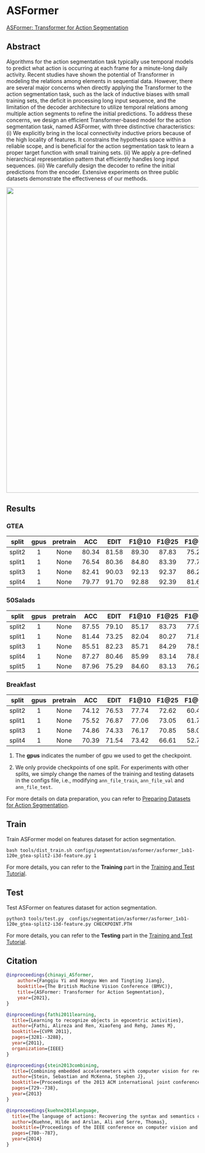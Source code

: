 # ASFormer

[ASFormer: Transformer for Action Segmentation](https://arxiv.org/pdf/2110.08568.pdf)

<!-- [ALGORITHM] -->

## Abstract

<!-- [ABSTRACT] -->

Algorithms for the action segmentation task typically use temporal models to predict
what action is occurring at each frame for a minute-long daily activity. Recent studies have shown the potential of Transformer in modeling the relations among elements
in sequential data. However, there are several major concerns when directly applying
the Transformer to the action segmentation task, such as the lack of inductive biases
with small training sets, the deficit in processing long input sequence, and the limitation of the decoder architecture to utilize temporal relations among multiple action segments to refine the initial predictions. To address these concerns, we design an efficient
Transformer-based model for the action segmentation task, named ASFormer, with three
distinctive characteristics: (i) We explicitly bring in the local connectivity inductive priors because of the high locality of features. It constrains the hypothesis space within a
reliable scope, and is beneficial for the action segmentation task to learn a proper target
function with small training sets. (ii) We apply a pre-defined hierarchical representation pattern that efficiently handles long input sequences. (iii) We carefully design the
decoder to refine the initial predictions from the encoder. Extensive experiments on
three public datasets demonstrate the effectiveness of our methods.

<!-- [IMAGE] -->

<div align=center>
<img src="https://github.com/open-mmlab/mmaction2/assets/35267818/d1c593d9-cf4e-4cb8-8fca-b1212e5197c5" width="800"/>
</div>

## Results

### GTEA

| split  | gpus | pretrain |  ACC  | EDIT  | F1@10 | F1@25 | F1@50 | gpu_mem(M) |                       config                       |                       ckpt                        |                       log                        |
| :----: | :--: | :------: | :---: | :---: | :---: | :---: | :---: | :--------: | :------------------------------------------------: | :-----------------------------------------------: | :----------------------------------------------: |
| split2 |  1   |   None   | 80.34 | 81.58 | 89.30 | 87.83 | 75.28 |    1500    | [config](/configs/segmentation/asformer/asformer_1xb1-120e_gtea-split2-i3d-feature.py) | [ckpt](https://download.openmmlab.com/mmaction/v1.0/segmentation/asformer/asformer_1xb1-120e_gtea-split2-i3d-feature_20231011-b5aaf789.pth) | [log](https://download.openmmlab.com/mmaction/v1.0/segmentation/asformer/asformer_1xb1-120e_gtea-split2-i3d-feature.log) |
| split1 |  1   |   None   | 76.54 | 80.36 | 84.80 | 83.39 | 77.74 |    1500    |                         -                          |                         -                         |                        -                         |
| split3 |  1   |   None   | 82.41 | 90.03 | 92.13 | 92.37 | 86.26 |    1500    |                         -                          |                         -                         |                        -                         |
| split4 |  1   |   None   | 79.77 | 91.70 | 92.88 | 92.39 | 81.65 |    1500    |                         -                          |                         -                         |                        -                         |

### 50Salads

| split  | gpus | pretrain |  ACC  | EDIT  | F1@10 | F1@25 | F1@50 | gpu_mem(M) |                       config                       |                       ckpt                        |                       log                        |
| :----: | :--: | :------: | :---: | :---: | :---: | :---: | :---: | :--------: | :------------------------------------------------: | :-----------------------------------------------: | :----------------------------------------------: |
| split2 |  1   |   None   | 87.55 | 79.10 | 85.17 | 83.73 | 77.99 |    7200    | [config](/configs/segmentation/asformer/asformer_1xb1-120e_50salads-split2-i3d-feature.py) | [ckpt](https://download.openmmlab.com/mmaction/v1.0/segmentation/asformer/asformer_1xb1-120e_50salads-split2-i3d-feature_20231011-25dc57d5.pth) | [log](https://download.openmmlab.com/mmaction/v1.0/segmentation/asformer/asformer_1xb1-120e_50salads-split2-i3d-feature.log) |
| split1 |  1   |   None   | 81.44 | 73.25 | 82.04 | 80.27 | 71.84 |    7200    |                         -                          |                                                   |                                                  |
| split3 |  1   |   None   | 85.51 | 82.23 | 85.71 | 84.29 | 78.57 |    7200    |                         -                          |                         -                         |                        -                         |
| split4 |  1   |   None   | 87.27 | 80.46 | 85.99 | 83.14 | 78.86 |    7200    |                         -                          |                         -                         |                        -                         |
| split5 |  1   |   None   | 87.96 | 75.29 | 84.60 | 83.13 | 76.28 |    7200    |                         -                          |                         -                         |                        -                         |

### Breakfast

| split  | gpus | pretrain |  ACC  | EDIT  | F1@10 | F1@25 | F1@50 | gpu_mem(M) |                       config                       |                       ckpt                        |                       log                        |
| :----: | :--: | :------: | :---: | :---: | :---: | :---: | :---: | :--------: | :------------------------------------------------: | :-----------------------------------------------: | :----------------------------------------------: |
| split2 |  1   |   None   | 74.12 | 76.53 | 77.74 | 72.62 | 60.43 |    8800    | [config](/configs/segmentation/asformer/asformer_1xb1-120e_breakfast-split2-i3d-feature.py) | [ckpt](https://download.openmmlab.com/mmaction/v1.0/segmentation/asformer/asformer_1xb1-120e_breakfast-split2-i3d-feature_20231011-10e557f3.pth) | [log](https://download.openmmlab.com/mmaction/v1.0/segmentation/asformer/asformer_1xb1-120e_breakfast-split2-i3d-feature_20231011-10e557f3.pth) |
| split1 |  1   |   None   | 75.52 | 76.87 | 77.06 | 73.05 | 61.77 |    8800    |                         -                          |                         -                         |                        -                         |
| split3 |  1   |   None   | 74.86 | 74.33 | 76.17 | 70.85 | 58.07 |    8800    |                         -                          |                         -                         |                        -                         |
| split4 |  1   |   None   | 70.39 | 71.54 | 73.42 | 66.61 | 52.76 |    8800    |                         -                          |                         -                         |                        -                         |

1. The **gpus** indicates the number of gpu we used to get the checkpoint.

2. We only provide checkpoints of one split. For experiments with other splits, we simply change the names of the training and testing datasets in the configs file, i.e., modifying `ann_file_train`, `ann_file_val` and `ann_file_test`.

For more details on data preparation, you can refer to [Preparing Datasets for Action Segmentation](/tools/data/action_seg/README.md).

## Train

Train ASFormer model on features dataset for action segmentation.

```shell
bash tools/dist_train.sh configs/segmentation/asformer/asformer_1xb1-120e_gtea-split2-i3d-feature.py 1
```

For more details, you can refer to the **Training** part in the [Training and Test Tutorial](/docs/en/user_guides/train_test.md).

## Test

Test ASFormer on features dataset for action segmentation.

```shell
python3 tools/test.py  configs/segmentation/asformer/asformer_1xb1-120e_gtea-split2-i3d-feature.py CHECKPOINT.PTH
```

For more details, you can refer to the **Testing** part in the [Training and Test Tutorial](/docs/en/user_guides/train_test.md).

## Citation

```BibTeX
@inproceedings{chinayi_ASformer,
	author={Fangqiu Yi and Hongyu Wen and Tingting Jiang},
	booktitle={The British Machine Vision Conference (BMVC)},
	title={ASFormer: Transformer for Action Segmentation},
	year={2021},
}
```

<!-- [DATASET] -->

```BibTeX
@inproceedings{fathi2011learning,
  title={Learning to recognize objects in egocentric activities},
  author={Fathi, Alireza and Ren, Xiaofeng and Rehg, James M},
  booktitle={CVPR 2011},
  pages={3281--3288},
  year={2011},
  organization={IEEE}
}
```

```BibTeX
@inproceedings{stein2013combining,
  title={Combining embedded accelerometers with computer vision for recognizing food preparation activities},
  author={Stein, Sebastian and McKenna, Stephen J},
  booktitle={Proceedings of the 2013 ACM international joint conference on Pervasive and ubiquitous computing},
  pages={729--738},
  year={2013}
}
```

```BibTeX
@inproceedings{kuehne2014language,
  title={The language of actions: Recovering the syntax and semantics of goal-directed human activities},
  author={Kuehne, Hilde and Arslan, Ali and Serre, Thomas},
  booktitle={Proceedings of the IEEE conference on computer vision and pattern recognition},
  pages={780--787},
  year={2014}
}
```
